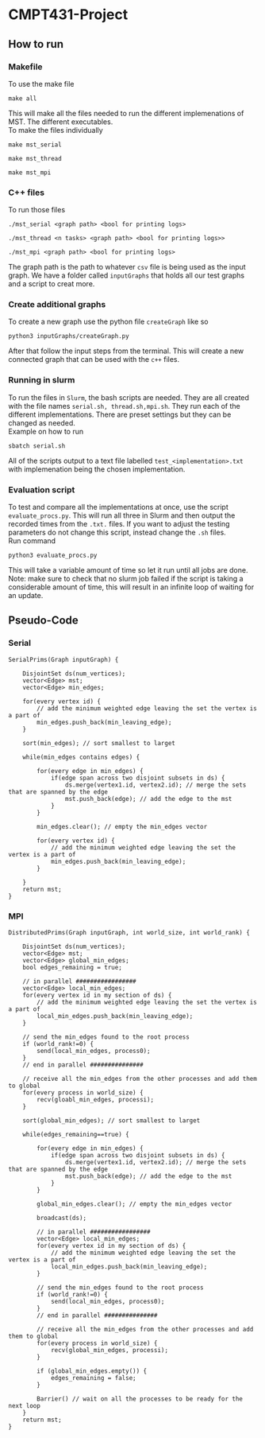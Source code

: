 # CMPT431-Project

## How to run
### Makefile
To use the make file
```
make all
```
This will make all the files needed to run the different implemenations of MST. The different executables.<br>
To make the files individually
```
make mst_serial
```
```
make mst_thread
```
```
make mst_mpi
```
### C++ files
To run those files
```
./mst_serial <graph path> <bool for printing logs>
```
```
./mst_thread <n tasks> <graph path> <bool for printing logs>>
```
```
./mst_mpi <graph path> <bool for printing logs>
```
The graph path is the path to whatever `csv` file is being used as the input graph. We have a folder called `inputGraphs` that holds all our test graphs and a script to creat more.
### Create additional graphs
To create a new graph use the python file `createGraph` like so
```
python3 inputGraphs/createGraph.py
```
After that follow the input steps from the terminal. This will create a new connected graph that can be used with the `c++` files.
### Running in slurm
To run the files in `Slurm`, the bash scripts are needed. They are all created with the file names `serial.sh, thread.sh,mpi.sh`. They run each of the different implementations. There are preset settings but they can be changed as needed. <br>
Example on how to run
```
sbatch serial.sh
``` 
All of the scripts output to a text file labelled `test_<implementation>.txt` with implemenation being the chosen implementation. 
### Evaluation script
To test and compare all the implementations at once, use the script `evaluate_procs.py`. This will run all three in Slurm and then output the recorded times from the `.txt.` files. If you want to adjust the testing parameters do not change this script, instead change the `.sh` files. <br>
Run command
```
python3 evaluate_procs.py
```
This will take a variable amount of time so let it run until all jobs are done. Note: make sure to check that no slurm job failed if the script is taking a considerable amount of time, this will result in an infinite loop of waiting for an update.
## Pseudo-Code

### Serial

```
SerialPrims(Graph inputGraph) {

    DisjointSet ds(num_vertices);
    vector<Edge> mst;
    vector<Edge> min_edges;

    for(every vertex id) {
        // add the minimum weighted edge leaving the set the vertex is a part of
        min_edges.push_back(min_leaving_edge); 
    }

    sort(min_edges); // sort smallest to larget

    while(min_edges contains edges) {

        for(every edge in min_edges) {
            if(edge span across two disjoint subsets in ds) {
                ds.merge(vertex1.id, vertex2.id); // merge the sets that are spanned by the edge
                mst.push_back(edge); // add the edge to the mst
            } 
        }

        min_edges.clear(); // empty the min_edges vector
    
        for(every vertex id) {
            // add the minimum weighted edge leaving the set the vertex is a part of
            min_edges.push_back(min_leaving_edge);
        }
    
    }
    return mst;
}
```





### MPI

```
DistributedPrims(Graph inputGraph, int world_size, int world_rank) {

    DisjointSet ds(num_vertices);
    vector<Edge> mst;
    vector<Edge> global_min_edges;
    bool edges_remaining = true;

    // in parallel #################
    vector<Edge> local_min_edges;
    for(every vertex id in my section of ds) {
        // add the minimum weighted edge leaving the set the vertex is a part of
        local_min_edges.push_back(min_leaving_edge); 
    }

    // send the min_edges found to the root process
    if (world_rank!=0) {
        send(local_min_edges, process0);
    } 
    // end in parallel ###############

    // receive all the min_edges from the other processes and add them to global
    for(every process in world_size) {
        recv(gloabl_min_edges, processi);
    }

    sort(global_min_edges); // sort smallest to larget

    while(edges_remaining==true) {

        for(every edge in min_edges) {
            if(edge span across two disjoint subsets in ds) {
                ds.merge(vertex1.id, vertex2.id); // merge the sets that are spanned by the edge
                mst.push_back(edge); // add the edge to the mst
            } 
        }

        global_min_edges.clear(); // empty the min_edges vector

        broadcast(ds);
    
        // in parallel #################
        vector<Edge> local_min_edges;
        for(every vertex id in my section of ds) {
            // add the minimum weighted edge leaving the set the vertex is a part of
            local_min_edges.push_back(min_leaving_edge); 
        }

        // send the min_edges found to the root process
        if (world_rank!=0) {
            send(local_min_edges, process0);
        } 
        // end in parallel ###############

        // receive all the min_edges from the other processes and add them to global
        for(every process in world_size) {
            recv(global_min_edges, processi);
        }
        
        if (global_min_edges.empty()) {
            edges_remaining = false;
        }

        Barrier() // wait on all the processes to be ready for the next loop
    }
    return mst;
}
```